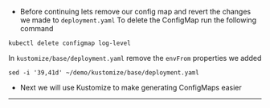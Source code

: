
*   Before continuing lets remove our config map and revert the changes we made to `deployment.yaml`
To delete the ConfigMap run the following command

```execute-1
kubectl delete configmap log-level

```
In `kustomize/base/deployment.yaml` remove the `envFrom` properties we added

```execute-1
sed -i '39,41d' ~/demo/kustomize/base/deployment.yaml
```

*   Next we will use Kustomize to make generating ConfigMaps easier



---

